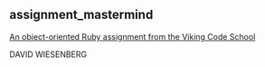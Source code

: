 ## assignment_mastermind

[An object-oriented Ruby assignment from the Viking Code School](http://www.vikingcodeschool.com)

DAVID WIESENBERG
